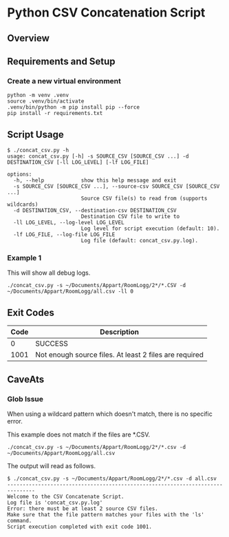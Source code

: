 # Python CSV Concatenation Script

## Overview

## Requirements and Setup

### Create a new virtual environment

```shell
python -m venv .venv
source .venv/bin/activate
.venv/bin/python -m pip install pip --force
pip install -r requirements.txt
```

## Script Usage

```shell
$ ./concat_csv.py -h
usage: concat_csv.py [-h] -s SOURCE_CSV [SOURCE_CSV ...] -d DESTINATION_CSV [-ll LOG_LEVEL] [-lf LOG_FILE]

options:
  -h, --help            show this help message and exit
  -s SOURCE_CSV [SOURCE_CSV ...], --source-csv SOURCE_CSV [SOURCE_CSV ...]
                        Source CSV file(s) to read from (supports wildcards)
  -d DESTINATION_CSV, --destination-csv DESTINATION_CSV
                        Destination CSV file to write to
  -ll LOG_LEVEL, --log-level LOG_LEVEL
                        Log level for script execution (default: 10).
  -lf LOG_FILE, --log-file LOG_FILE
                        Log file (default: concat_csv.py.log).
```

### Example 1

This will show all debug logs.

```shell
./concat_csv.py -s ~/Documents/Appart/RoomLogg/2*/*.CSV -d ~/Documents/Appart/RoomLogg/all.csv -ll 0
```

## Exit Codes

|Code|Description|
|---|---|
|0|SUCCESS|
|1001|Not enough source files. At least 2 files are required|

## CaveAts

### Glob Issue

When using a wildcard pattern which doesn't match, there is no specific error.

This example does not match if the files are *.CSV.

```shell
./concat_csv.py -s ~/Documents/Appart/RoomLogg/2*/*.csv -d ~/Documents/Appart/RoomLogg/all.csv
```

The output will read as follows.

```log
$ ./concat_csv.py -s ~/Documents/Appart/RoomLogg/2*/*.csv -d all.csv
-------------------------------------------------------------------------------
Welcome to the CSV Concatenate Script.
Log file is 'concat_csv.py.log'
Error: there must be at least 2 source CSV files.
Make sure that the file pattern matches your files with the 'ls' command.
Script execution completed with exit code 1001.
```
